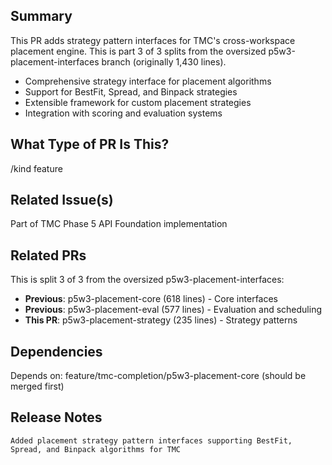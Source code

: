 ## Summary

This PR adds strategy pattern interfaces for TMC's cross-workspace placement engine. This is part 3 of 3 splits from the oversized p5w3-placement-interfaces branch (originally 1,430 lines).

- Comprehensive strategy interface for placement algorithms
- Support for BestFit, Spread, and Binpack strategies
- Extensible framework for custom placement strategies
- Integration with scoring and evaluation systems

## What Type of PR Is This?

/kind feature

## Related Issue(s)

Part of TMC Phase 5 API Foundation implementation

## Related PRs

This is split 3 of 3 from the oversized p5w3-placement-interfaces:
- **Previous**: p5w3-placement-core (618 lines) - Core interfaces
- **Previous**: p5w3-placement-eval (577 lines) - Evaluation and scheduling
- **This PR**: p5w3-placement-strategy (235 lines) - Strategy patterns

## Dependencies

Depends on: feature/tmc-completion/p5w3-placement-core (should be merged first)

## Release Notes

```release-note
Added placement strategy pattern interfaces supporting BestFit, Spread, and Binpack algorithms for TMC
```
